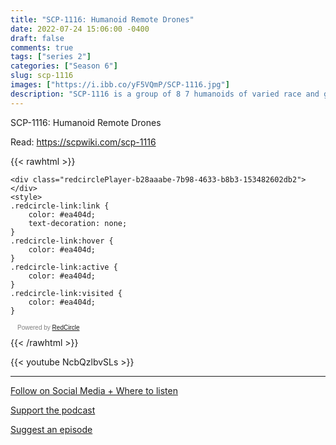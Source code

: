 ```yaml
---
title: "SCP-1116: Humanoid Remote Drones"
date: 2022-07-24 15:06:00 -0400
draft: false
comments: true
tags: ["series 2"]
categories: ["Season 6"]
slug: scp-1116
images: ["https://i.ibb.co/yF5VQmP/SCP-1116.jpg"]
description: "SCP-1116 is a group of 8 7 humanoids of varied race and gender, with apparent ages between 20 and 35 years. All initially appear to suffer from catatonic stupor, including symptoms of catalepsy."
---
```


SCP-1116: Humanoid Remote Drones

Read: https://scpwiki.com/scp-1116

{{< rawhtml >}}
<script async defer onload="redcircleIframe();" src="https://api.podcache.net/embedded-player/sh/63705181-2bd5-4fc1-a869-6f5b27226efa/ep/b28aaabe-7b98-4633-b8b3-153482602db2"></script>
    <div class="redcirclePlayer-b28aaabe-7b98-4633-b8b3-153482602db2"></div>
    <style>
    .redcircle-link:link {
        color: #ea404d;
        text-decoration: none;
    }
    .redcircle-link:hover {
        color: #ea404d;
    }
    .redcircle-link:active {
        color: #ea404d;
    }
    .redcircle-link:visited {
        color: #ea404d;
    }
</style>
<p style="margin-top:3px;margin-left:11px;font-family: sans-serif;font-size: 10px; color: gray;">Powered by <a class="redcircle-link" href="https://redcircle.com?utm_source=rc_embedded_player&utm_medium=web&utm_campaign=embedded_v1">RedCircle</a></p>
{{< /rawhtml >}}

{{< youtube NcbQzlbvSLs >}}

---

[Follow on Social Media + Where to listen](/links)

[Support the podcast](/support)

[Suggest an episode](/suggest)
